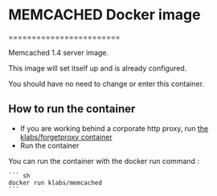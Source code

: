 # MEMCACHED Docker image
========================

Memcached 1.4 server image.

This image will set itself up and is already configured.

You should have no need to change or enter this container.

## How to run the container

* If you are working behind a corporate http proxy, run [the klabs/forgetproxy container](https://registry.hub.docker.com/u/klabs/forgetproxy/)
* Run the container

You can run the container with the docker run command :


	``` sh
    docker run klabs/memcached
    ```